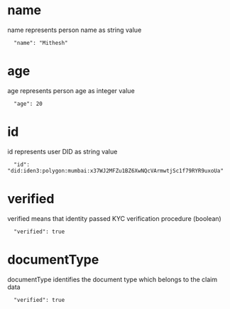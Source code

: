 

# name

name represents person name as string value

```
  "name": "Mithesh"
```

# age

age represents person age as integer value

```
  "age": 20
```
# id

id represents user DID as string value

```
  "id": "did:iden3:polygon:mumbai:x37WJ2MFZu1BZ6XwNQcVArmwtjSc1f79RYR9uxoUa"
```
# verified

verified means that identity passed KYC verification procedure (boolean)

```
  "verified": true 
 ```
# documentType

documentType identifies the document type which belongs to the claim data

```
  "verified": true 
 ```
